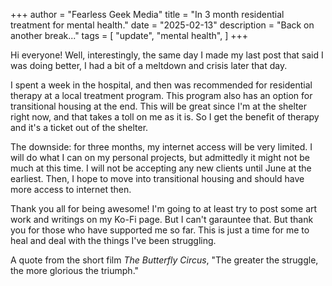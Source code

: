 +++
author = "Fearless Geek Media"
title = "In 3 month residential treatment for mental health."
date = "2025-02-13"
description = "Back on another break..."
tags = [
    "update",
    "mental health",
]
+++

Hi everyone! Well, interestingly, the same day I made my last post that said I was doing better, I had a bit of a meltdown and crisis later that day.

I spent a week in the hospital, and then was recommended for residential therapy at a local treatment program. This program also has an option for transitional housing at the end. This will be great since I'm at the shelter right now, and that takes a toll on me as it is. So I get the benefit of therapy and it's a ticket out of the shelter.

The downside: for three months, my internet access will be very limited. I will do what I can on my personal projects, but admittedly it might not be much at this time. I will not be accepting any new clients until June at the earliest. Then, I hope to move into transitional housing and should have more access to internet then.

Thank you all for being awesome! I'm going to at least try to post some art work and writings on my Ko-Fi page. But I can't garauntee that. But thank you for those who have supported me so far. This is just a time for me to heal and deal with the things I've been struggling.

A quote from the short film <i>The Butterfly Circus</i>, "The greater the struggle, the more glorious the triumph."
